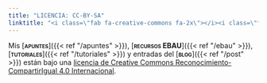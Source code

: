 ```yaml
---
title: "LICENCIA: CC-BY-SA"
linktitle: "<i class=\"fab fa-creative-commons fa-2x\"></i><i class=\"fab fa-creative-commons-by fa-2x\"></i><i class=\"fab fa-creative-commons-sa fa-2x\"></i>"
---
```


Mis [<span style="font-variant:small-caps;">**apuntes**</span>]({{< ref "/apuntes" >}}), [<span style="font-variant:small-caps;">**recursos EBAU**</span>]({{< ref "/ebau" >}}), [<span style="font-variant:small-caps;">**tutoriales**</span>]({{< ref "/tutoriales" >}}) y entradas del [<span style="font-variant:small-caps;">**blog**</span>]({{< ref "/post" >}}) están bajo una [licencia de Creative Commons Reconocimiento-CompartirIgual 4.0 Internacional](https://creativecommons.org/licenses/by-sa/4.0/deed.es).

<center>
<i class="fab fa-creative-commons fa-2x"></i><i class="fab fa-creative-commons-by fa-2x"></i><i class="fab fa-creative-commons-sa fa-2x"></i>
</center>

